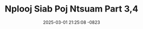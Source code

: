 ---
layout: movie-video-data
date: 2025-03-01 21:25:08 -0823
categories: movie

# Site Attributes
title: "Nplooj Siab Poj Ntsuam Part 3,4"
permalink: "/movie/Nplooj_Siab_Poj_Ntsuam_Part_3,4"

# Movie Attributes
synopsis: "Nplooj Siab Poj Ntsuam yog ib zaj yeeb yaj kiab ua txaus tu siab heev. Yuav nthuav txog Nkauj tsim nuj lub neej poj ntsuam. Nej sawv daws sim soj qab saib mus seb thaum kawg Nkauj tsim nuj lub neej mus xaus li cas. Yuav zoo siab los chim siab. "
producer: "Hmong See Yee Video Production"
director: ""
writer: ""
video_link: "https://youtu.be/Wn-mDO5h9KY?si=mCZwN48Jvtym9VCL"
genre: "Drama Romance"
year: "2009"
release_type: "DVD"
storage: "Center for Hmong Studies"
thumbnail: "/assets/images/movie_thumbnails/Nplooj Siab Poj Ntsuam Part 3,4.jpeg"
publishing_company: "Hmong Shee Yee Video Production"

# Sequels + Parts
base_movie: "Nplooj Siab Poj Ntsuam Part 1,2"
total_parts: 2
sequel: ""

# Movie Cast
cast:
- name: "Tub Yaj"
- name: "Ntxawm Vaj"
- name: "Kub Lauj"
---